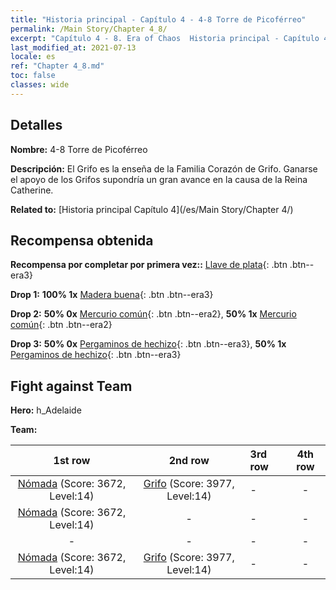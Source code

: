 ```yaml
---
title: "Historia principal - Capítulo 4 - 4-8 Torre de Picoférreo"
permalink: /Main Story/Chapter 4_8/
excerpt: "Capítulo 4 - 8. Era of Chaos  Historia principal - Capítulo 4_8. 4-8 Torre de Picoférreo"
last_modified_at: 2021-07-13
locale: es
ref: "Chapter 4_8.md"
toc: false
classes: wide
---
```


## Detalles

 **Nombre:** 4-8 Torre de Picoférreo

 **Descripción:** El Grifo es la enseña de la Familia Corazón de Grifo. Ganarse el apoyo de los Grifos supondría un gran avance en la causa de la Reina Catherine.

 **Related to:** [Historia principal Capítulo 4](/es/Main Story/Chapter 4/)

## Recompensa obtenida

 **Recompensa por completar por primera vez::** [Llave de plata](/ItemsES/con_693/){: .btn .btn--era3}

 **Drop 1:** **100% 1x** [Madera buena](/ItemsES/mat_13/){: .btn .btn--era3}

 **Drop 2:** **50% 0x** [Mercurio común](/ItemsES/mat_8/){: .btn .btn--era2}, **50% 1x** [Mercurio común](/ItemsES/mat_8/){: .btn .btn--era2}

 **Drop 3:** **50% 0x** [Pergaminos de hechizo](/ItemsES/con_694/){: .btn .btn--era3}, **50% 1x** [Pergaminos de hechizo](/ItemsES/con_694/){: .btn .btn--era3}


## Fight against Team
 **Hero:** h_Adelaide

 **Team:**


  | 1st row | 2nd row | 3rd row | 4th row |
  |:----:|:----:|:----|:----:|
  | [Nómada](/es/units/Nomad/) (Score: 3672, Level:14)  | [Grifo](/es/units/Griffin/) (Score: 3977, Level:14)  | - | - |
  | [Nómada](/es/units/Nomad/) (Score: 3672, Level:14)  | - | - | - |
  | - | - | - | - |
  | [Nómada](/es/units/Nomad/) (Score: 3672, Level:14)  | [Grifo](/es/units/Griffin/) (Score: 3977, Level:14)  | - | - |


